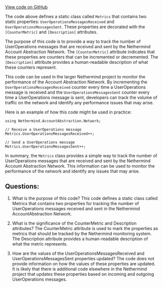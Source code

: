 [View code on GitHub](https://github.com/nethermindeth/nethermind/Nethermind.AccountAbstraction/Network/Metrics.cs)

The code above defines a static class called `Metrics` that contains two static properties: `UserOperationsMessagesReceived` and `UserOperationsMessagesSent`. These properties are decorated with the `[CounterMetric]` and `[Description]` attributes. 

The purpose of this code is to provide a way to track the number of UserOperations messages that are received and sent by the Nethermind Account Abstraction Network. The `[CounterMetric]` attribute indicates that these properties are counters that can be incremented or decremented. The `[Description]` attribute provides a human-readable description of what these counters represent.

This code can be used in the larger Nethermind project to monitor the performance of the Account Abstraction Network. By incrementing the `UserOperationsMessagesReceived` counter every time a UserOperations message is received and the `UserOperationsMessagesSent` counter every time a UserOperations message is sent, developers can track the volume of traffic on the network and identify any performance issues that may arise.

Here is an example of how this code might be used in practice:

```
using Nethermind.AccountAbstraction.Network;

// Receive a UserOperations message
Metrics.UserOperationsMessagesReceived++;

// Send a UserOperations message
Metrics.UserOperationsMessagesSent++;
```

In summary, the `Metrics` class provides a simple way to track the number of UserOperations messages that are received and sent by the Nethermind Account Abstraction Network. This information can be used to monitor the performance of the network and identify any issues that may arise.
## Questions: 
 1. What is the purpose of this code?
   This code defines a static class called Metrics that contains two properties for tracking the number of UserOperations messages received and sent in the Nethermind AccountAbstraction Network.

2. What is the significance of the CounterMetric and Description attributes?
   The CounterMetric attribute is used to mark the properties as metrics that should be tracked by the Nethermind monitoring system. The Description attribute provides a human-readable description of what the metric represents.

3. How are the values of the UserOperationsMessagesReceived and UserOperationsMessagesSent properties updated?
   The code does not provide information on how the values of these properties are updated. It is likely that there is additional code elsewhere in the Nethermind project that updates these properties based on incoming and outgoing UserOperations messages.